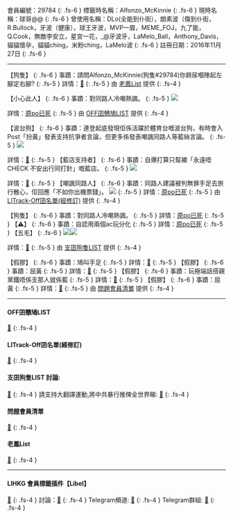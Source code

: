 會員編號：29784
{: .fs-6 }
標籤時名稱：Alfonzo_McKinnie
{: .fs-6 }
現時名稱：球哥@@
{: .fs-6 }
曾使用名稱：DLo(全能到仆街），朗素波（傷到仆街，R.Bullock，牙波（健康），球王牙波，MVP一眉，MEME_FOJ，九了能，Q.Cook，無敵李安立，星宮一花，_@牙波牙，LaMelo_Ball，Anthony_Davis，貓貓懷孕，貓貓ching，米粉ching，LaMelo波
{: .fs-6 }
註冊日期：2016年11月27日
{: .fs-6 }

---

<div class="code-example" markdown="1">

【狗隻】
{: .fs-6 }
事蹟：請問Alfonzo_McKinnie(狗隻#29784)你屙尿嗰陣起左腳定右腳?
{: .fs-5 }
詳情：[🔗](https://lih.kg/2411502)
{: .fs-5 }
由 [老鳳List](#老鳳list) 提供
{: .fs-4 }

</div>
<div class="code-example" markdown="1">

【小心此人】
{: .fs-6 }
事蹟：對同路人冷嘲熱諷。
{: .fs-5 }
![](https://filedn.eu/l9Hq1YKLkJ4m0VSXcdcfUaJ/LIHKG_on99/on9_jai/29784/29784.1_.png)


詳情：[原po已死](https://lih.kg/aKsFumV)
{: .fs-5 }
由 [OFF囝戇鳩LIST](#off囝戇鳩list) 提供
{: .fs-4 }

</div>
<div class="code-example" markdown="1">

【波台狗】
{: .fs-6 }
事蹟：連登起底發現佢係活躍於體育台嘅波台狗，有時會入Post「扮黃」發表支持抗爭者言論，但更多係發表嘲諷同路人等藍絲言論。
{: .fs-5 }
![](https://na.cx/i/yv79t9S.png)


詳情：[🔗](https://lihkg.com/profile/29784)
{: .fs-5 }
【藍店支持者】
{: .fs-6 }
事蹟：自爆打算只幫襯「永遠唔CHECK 不安出行同打針」嘅藍店。
{: .fs-5 }
![](https://na.cx/i/AXBKh3c.png)


詳情：[🔗](https://lih.kg/2896147)
{: .fs-5 }
【嘲諷同路人】
{: .fs-6 }
事蹟：同路人建議被判無罪手足去旅行散心，佢回應「不如你出機票錢」。
![](https://filedn.eu/l9Hq1YKLkJ4m0VSXcdcfUaJ/LIHKG_on99/on9_jai/29784/29784.1_.png)
{: .fs-5 }
詳情：[原po已死](https://lih.kg/aKsFumV)
{: .fs-5 }
由 [LITrack-Off囝名單(經修訂)](#litrack-off囝名單(經修訂)) 提供
{: .fs-4 }

</div>
<div class="code-example" markdown="1">

【狗隻】
{: .fs-6 }
事蹟：對同路人冷嘲熱諷。
{: .fs-5 }
詳情：[原po已死](https://lih.kg/aKsFumV)
{: .fs-5 }
【⚠️】
{: .fs-6 }
事蹟：自認用兩個ac玩分化
{: .fs-5 }
詳情：[原po已死](https://lih.kg/aKsFupV)
{: .fs-5 }
【五毛】
{: .fs-6 }
![](https://na.cx/i/4Bk2FVN.png)![](https://na.cx/i/zsXXuO9.png)


詳情：[🔗](https://lih.kg/2499758)
{: .fs-5 }
由 [支囝狗隻LIST](#支囝狗隻list-討論) 提供
{: .fs-4 }

</div>
<div class="code-example" markdown="1">

【假膠】
{: .fs-6 }
事蹟：鳩叫手足
{: .fs-5 }
詳情：[🔗](https://lih.kg/imxngT)
{: .fs-5 }
【假膠】
{: .fs-6 }
事蹟：屈黃
{: .fs-5 }
詳情：[🔗](https://lih.kg/ifztwT)
{: .fs-5 }
【假膠】
{: .fs-6 }
事蹟：玩極端話搭親黨鐵唔係支那人就係藍
{: .fs-5 }
詳情：[🔗](https://lih.kg/bddHLvV)
{: .fs-5 }
【假膠】
{: .fs-6 }
事蹟：屈黃
{: .fs-5 }
詳情：[🔗](https://lih.kg/bgyqmRV)
{: .fs-5 }
由 [問題會員清單](#問題會員清單) 提供
{: .fs-4 }

</div>

---

#### OFF囝戇鳩LIST
[🔗](https://bit.ly/lihkg_on9_list)
{: .fs-4 }
#### LITrack-Off囝名單(經修訂)
[🔗](http://tiny.cc/LITrack_GS)
{: .fs-4 }
#### 支囝狗隻LIST 討論: 
[🔗](https://lih.kg/2908480)
{: .fs-4 }
請支持大翻譯運動,將中共暴行推俾全世界睇: [🔗](https://twitter.com/tgtm_official)
{: .fs-4 }
#### 問題會員清單
[🔗](https://github.com/V4KFDgEw8T/rccnmlhnzv)
{: .fs-4 }
#### 老鳳List
[🔗](https://lihkg.com/thread/2808424)
{: .fs-4 }

---

#### LIHKG 會員標籤插件【Libel】
[🔗](https://kitce.github.io/libel)
{: .fs-4 }
討論：[🔗](https://lih.kg/2841778)
{: .fs-4 }
Telegram頻道: [🔗](https://t.me/LibelOfficialChannel)
{: .fs-4 }
Telegram群組: [🔗](https://t.me/LibelOfficialGroup)
{: .fs-4 }
